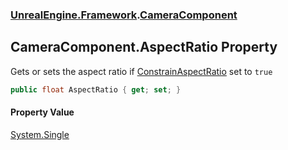 ### [UnrealEngine.Framework](./UnrealEngine-Framework.md 'UnrealEngine.Framework').[CameraComponent](./UnrealEngine-Framework-CameraComponent.md 'UnrealEngine.Framework.CameraComponent')
## CameraComponent.AspectRatio Property
Gets or sets the aspect ratio if [ConstrainAspectRatio](./UnrealEngine-Framework-CameraComponent-ConstrainAspectRatio.md 'UnrealEngine.Framework.CameraComponent.ConstrainAspectRatio') set to `true`  
```csharp
public float AspectRatio { get; set; }
```
#### Property Value
[System.Single](https://docs.microsoft.com/en-us/dotnet/api/System.Single 'System.Single')  
